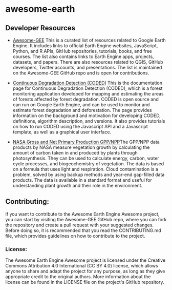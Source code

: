 # awesome-earth


## Developer Resources 

- [Awesome-GEE](https://github.com/opengeos/Awesome-GEE) This is a curated list of resources related to Google Earth Engine. It includes links to official Earth Engine websites, JavaScript, Python, and R APIs, GitHub repositories, tutorials, books, and free courses. The list also contains links to Earth Engine apps, projects, datasets, and papers. There are also resources related to QGIS, GitHub developers, Twitter accounts, and presentations. The list is maintained on the Awesome-GEE GitHub repo and is open for contributions.

- [Continuous Degradation Detection (CODED)](https://coded.readthedocs.io/en/latest/#continuous-degradation-detection-coded)
This is the documentation page for Continuous Degradation Detection (CODED), which is a forest monitoring application developed for mapping and estimating the areas of forests affected by forest degradation. CODED is open source and can run on Google Earth Engine, and can be used to monitor and estimate forest degradation and deforestation. The page provides information on the background and motivation for developing CODED, definitions, algorithm description, and versions. It also provides tutorials on how to run CODED using the Javascript API and a Javascript template, as well as a graphical user interface.

- [NASA Gross and Net Primary Production GPP/NPP](https://viirsland.gsfc.nasa.gov/Products/NASA/GPP_ESDR.html#)The GPP/NPP data products by NASA measure vegetation growth by calculating the amount of carbon taken in and produced by plants through photosynthesis. They can be used to calculate energy, carbon, water cycle processes, and biogeochemistry of vegetation. The data is based on a formula that uses light and respiration. Cloud contamination is a problem, solved by using backup methods and year-end gap-filled data products. The data is available in a standard format and useful for understanding plant growth and their role in the environment.

## Contributing:
If you want to contribute to the Awesome Earth Engine Awesome project, you can start by visiting the Awesome-GEE GitHub repo, where you can fork the repository and create a pull request with your suggested changes. Before doing so, it is recommended that you read the CONTRIBUTING.md file, which provides guidelines on how to contribute to the project.

### License:
The Awesome Earth Engine Awesome project is licensed under the Creative Commons Attribution 4.0 International (CC BY 4.0) license, which allows anyone to share and adapt the project for any purpose, as long as they give appropriate credit to the original authors. More information about the license can be found in the LICENSE file on the project's GitHub repository.
